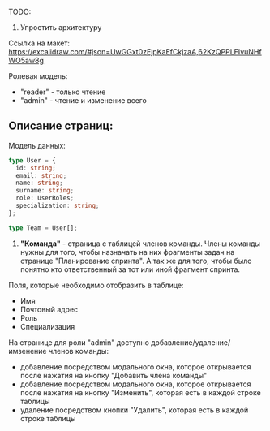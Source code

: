TODO:

1. Упростить архитектуру

Ссылка на макет: https://excalidraw.com/#json=UwGGxt0zEjpKaEfCkjzaA,62KzQPPLFIvuNHfWO5aw8g

Ролевая модель:

- "reader" - только чтение
- "admin" - чтение и изменение всего

## Описание страниц:

Модель данных:

```typescript
type User = {
  id: string;
  email: string;
  name: string;
  surname: string;
  role: UserRoles;
  specialization: string;
};

type Team = User[];
```

1. <b>"Команда"</b> - страница с таблицей членов команды. Члены команды нужны для того, чтобы назначать на них фрагменты задач на странице "Планирование спринта".
   А так же для того, чтобы было понятно кто ответственный за тот или иной фрагмент спринта.

Поля, которые необходимо отобразить в таблице:

- Имя
- Почтовый адрес
- Роль
- Специализация

На странице для роли "admin" доступно добавление/удаление/имзенение членов команды:

- добавление посредством модального окна, которое открывается после нажатия на кнопку "Добавить члена команды"
- добавление посредством модального окна, которое открывается после нажатия на кнопку "Изменить", которая есть в каждой строке таблицы
- удаление посредством кнопки "Удалить", которая есть в каждой строке таблицы

